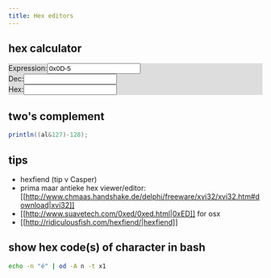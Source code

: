 ```yaml
---
title: Hex editors
---
```


## hex calculator
<div class="row" style='background:#ddd'>
  <div class="col-3"><label for='dec'>Expression:</label><input name='expr' id='expr' type="text" value="0x0D-5" onchange="dec.value=eval(this.value); hex.value='0x'+eval(this.value).toString(16);"></div>  
  <div class="col-3"><label for='dec'>Dec:</label><input name='dec' id='dec' type="text" value=""></div>
  <div class="col-3"><label for='dec'>Hex:</label><input name='hex' id='hex' type="text" value=""></div>
</div>

## two's complement
```java
println((al&127)-128);
```

## tips
* hexfiend (tip v Casper)
* prima maar antieke hex viewer/editor: [[http://www.chmaas.handshake.de/delphi/freeware/xvi32/xvi32.htm#download|xvi32]]
* [[http://www.suavetech.com/0xed/0xed.html|0xED]] for osx 
* [[http://ridiculousfish.com/hexfiend/|hexfiend]]

## show hex code(s) of character in bash
```bash
echo -n "é" | od -A n -t x1
```
